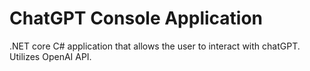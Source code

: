 # ChatGPT Console Application
.NET core C# application that allows the user to interact with chatGPT. Utilizes OpenAI API.
